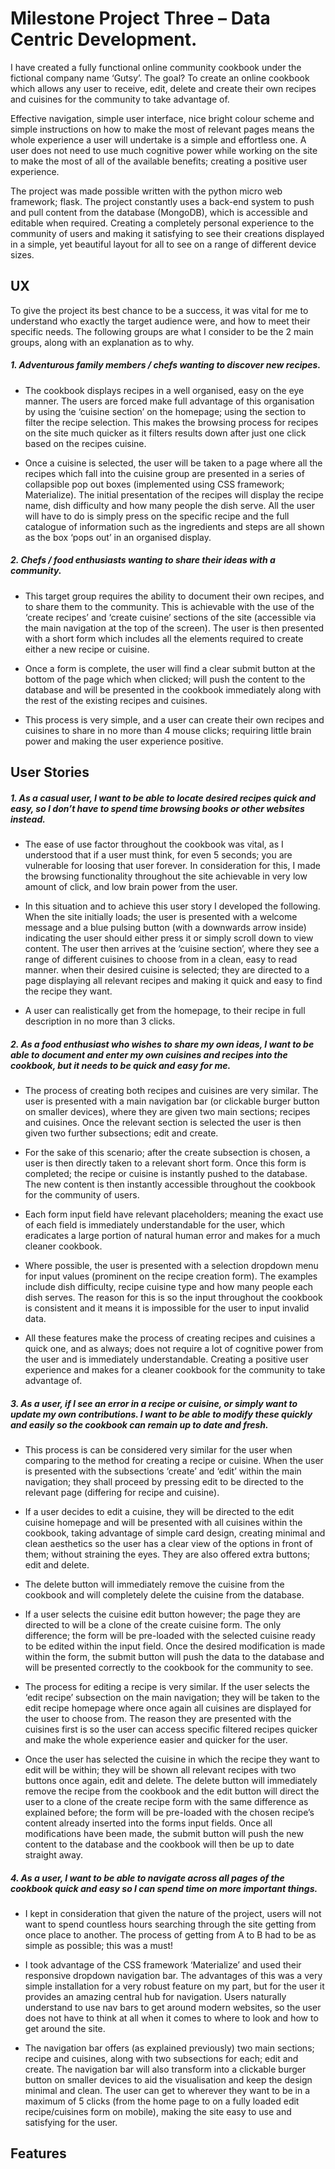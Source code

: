 # Milestone Project Three – Data Centric Development.

I have created a fully functional online community cookbook under the fictional company name ‘Gutsy’. The goal? To create an online cookbook which allows any user to receive, edit, delete and create their own recipes and cuisines for the community to take advantage of.

Effective navigation, simple user interface, nice bright colour scheme and simple instructions on how to make the most of relevant pages means the whole experience a user will undertake is a simple and effortless one. A user does not need to use much cognitive power while working on the site to make the most of all of the available benefits; creating a positive user experience.

The project was made possible written with the python micro web framework; flask. The project constantly uses a back-end system to push and pull content from the database (MongoDB), which is accessible and editable when required. Creating a completely personal experience to the community of users and making it satisfying to see their creations displayed in a simple, yet beautiful layout for all to see on a range of different device sizes.

## UX

To give the project its best chance to be a success, it was vital for me to understand who exactly the target audience were, and how to meet their specific needs. The following groups are what I consider to be the 2 main groups, along with an explanation as to why.

##### 1. Adventurous family members / chefs wanting to discover new recipes.

* The cookbook displays recipes in a well organised, easy on the eye manner. The users are forced make full advantage of this organisation by using the ‘cuisine section’ on the homepage; using the section to filter the recipe selection. This makes the browsing process for recipes on the site much quicker as it filters results down after just one click based on the recipes cuisine. 

* Once a cuisine is selected, the user will be taken to a page where all the recipes which fall into the cuisine group are presented in a series of collapsible pop out boxes (implemented using CSS framework; Materialize). The initial presentation of the recipes will display the recipe name, dish difficulty and how many people the dish serve. All the user will have to do is simply press on the specific recipe and the full catalogue of information such as the ingredients and steps are all shown as the box ‘pops out’ in an organised display.

##### 2. Chefs / food enthusiasts wanting to share their ideas with a community.

* This target group requires the ability to document their own recipes, and to share them to the community. This is achievable with the use of the ‘create recipes’ and ‘create cuisine’ sections of the site (accessible via the main navigation at the top of the screen). The user is then presented with a short form which includes all the elements required to create either a new recipe or cuisine.

* Once a form is complete, the user will find a clear submit button at the bottom of the page which when clicked; will push the content to the database and will be presented in the cookbook immediately along with the rest of the existing recipes and cuisines.

* This process is very simple, and a user can create their own recipes and cuisines to share in no more than 4 mouse clicks; requiring little brain power and making the user experience positive. 

## User Stories

##### 1. As a casual user, I want to be able to locate desired recipes quick and easy, so I don’t have to spend time browsing books or other websites instead.

* The ease of use factor throughout the cookbook was vital, as I understood that if a user must think, for even 5 seconds; you are vulnerable for loosing that user forever. In consideration for this, I made the browsing functionality throughout the site achievable in very low amount of click, and low brain power from the user.

* In this situation and to achieve this user story I developed the following. When the site initially loads; the user is presented with a welcome message and a blue pulsing button (with a downwards arrow inside) indicating the user should either press it or simply scroll down to view content. The user then arrives at the ‘cuisine section’, where they see a range of different cuisines to choose from in a clean, easy to read manner. when their desired cuisine is selected; they are directed to a page displaying all relevant recipes and making it quick and easy to find the recipe they want.

* A user can realistically get from the homepage, to their recipe in full description in no more than 3 clicks.

##### 2. As a food enthusiast who wishes to share my own ideas, I want to be able to document and enter my own cuisines and recipes into the cookbook, but it needs to be quick and easy for me.

* The process of creating both recipes and cuisines are very similar. The user is presented with a main navigation bar (or clickable burger button on smaller devices), where they are given two main sections; recipes and cuisines. Once the relevant section is selected the user is then given two further subsections; edit and create.

* For the sake of this scenario; after the create subsection is chosen, a user is then directly taken to a relevant short form. Once this form is completed; the recipe or cuisine is instantly pushed to the database. The new content is then instantly accessible throughout the cookbook for the community of users.

* Each form input field have relevant placeholders; meaning the exact use of each field is immediately understandable for the user, which eradicates a large portion of natural human error and makes for a much cleaner cookbook.

* Where possible, the user is presented with a selection dropdown menu for input values (prominent on the recipe creation form). The examples include dish difficulty, recipe cuisine type and how many people each dish serves. The reason for this is so the input throughout the cookbook is consistent and it means it is impossible for the user to input invalid data.

* All these features make the process of creating recipes and cuisines a quick one, and as always; does not require a lot of cognitive power from the user and is immediately understandable. Creating a positive user experience and makes for a cleaner cookbook for the community to take advantage of.

##### 3. As a user, if I see an error in a recipe or cuisine, or simply want to update my own contributions. I want to be able to modify these quickly and easily so the cookbook can remain up to date and fresh.

* This process is can be considered very similar for the user when comparing to the method for creating a recipe or cuisine. When the user is presented with the subsections ‘create’ and ‘edit’ within the main navigation; they shall proceed by pressing edit to be directed to the relevant page (differing for recipe and cuisine).

* If a user decides to edit a cuisine, they will be directed to the edit cuisine homepage and will be presented with all cuisines within the cookbook, taking advantage of simple card design, creating minimal and clean aesthetics so the user has a clear view of the options in front of them; without straining the eyes. They are also offered extra buttons; edit and delete.

* The delete button will immediately remove the cuisine from the cookbook and will completely delete the cuisine from the database.

* If a user selects the cuisine edit button however; the page they are directed to will be a clone of the create cuisine form. The only difference; the form will be pre-loaded with the selected cuisine ready to be edited within the input field. Once the desired modification is made within the form, the submit button will push the data to the database and will be presented correctly to the cookbook for the community to see.

* The process for editing a recipe is very similar. If the user selects the ‘edit recipe’ subsection on the main navigation; they will be taken to the edit recipe homepage where once again all cuisines are displayed for the user to choose from. The reason they are presented with the cuisines first is so the user can access specific filtered recipes quicker and make the whole experience easier and quicker for the user.

* Once the user has selected the cuisine in which the recipe they want to edit will be within; they will be shown all relevant recipes with two buttons once again, edit and delete. The delete button will immediately remove the recipe from the cookbook and the edit button will direct the user to a clone of the create recipe form with the same difference as explained before; the form will be pre-loaded with the chosen recipe’s content already inserted into the forms input fields. Once all modifications have been made, the submit button will push the new content to the database and the cookbook will then be up to date straight away.

##### 4. As a user, I want to be able to navigate across all pages of the cookbook quick and easy so I can spend time on more important things.

* I kept in consideration that given the nature of the project, users will not want to spend countless hours searching through the site getting from once place to another. The process of getting from A to B had to be as simple as possible; this was a must! 

* I took advantage of the CSS framework ‘Materialize’ and used their responsive dropdown navigation bar. The advantages of this was a very simple installation for a very robust feature on my part, but for the user it provides an amazing central hub for navigation. Users naturally understand to use nav bars to get around modern websites, so the user does not have to think at all when it comes to where to look and how to get around the site.

* The navigation bar offers (as explained previously) two main sections; recipe and cuisines, along with two subsections for each; edit and create. The navigation bar will also transform into a clickable burger button on smaller devices to aid the visualisation and keep the design minimal and clean. The user can get to wherever they want to be in a maximum of 5 clicks (from the home page to on a fully loaded edit recipe/cuisines form on mobile), making the site easy to use and satisfying for the user.

## Features






































